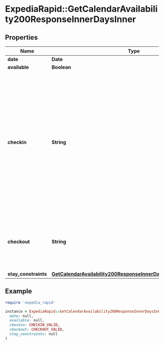 # ExpediaRapid::GetCalendarAvailability200ResponseInnerDaysInner

## Properties

| Name | Type | Description | Notes |
| ---- | ---- | ----------- | ----- |
| **date** | **Date** | Date associated to the provided information. | [optional] |
| **available** | **Boolean** | True if the property is available on the date. | [optional] |
| **checkin** | **String** | Enumeration indicating the capability of check-in on the date.  &#x60;CHECKIN_VALID&#x60;: The associated date is valid for check in.  &#x60;CHECKIN_INVALID&#x60;: Generic or Unknown reason for being not being a valid day for check in.  &#x60;CHECKIN_INVALID_DUE_TO_BEING_IN_PAST&#x60;: The associated date is not valid for check in due to being in the past.  &#x60;CHECKIN_INVALID_DUE_TO_MIN_PRIOR_NOTIFICATION&#x60;:  The associated date is not valid for check in because checking in on this date would not meet the owner&#39;s minimum prior notification requirements.  &#x60;CHECKIN_INVALID_DUE_TO_MAX_FUTURE_BOOKING&#x60;: The associated date is not valid for check in because it is too far in the future.  &#x60;CHECKIN_INVALID_DUE_TO_NOT_AVAILABLE&#x60;: The associated date is not valid for check in because it is not available (ie. the date is already reserved).  &#x60;CHECKIN_INVALID_DUE_TO_NON_CHANGEOVER_DAY_OF_WEEK&#x60;: The associated date is not valid for check in because it falls on a day of the week that check in is prohibited.  &#x60;CHECKIN_INVALID_DUE_TO_CHANGEOVER_EXCLUSION&#x60;: The associated date is not valid for check in because check in was prohibited on that specific date.  &#x60;CHECKIN_INVALID_DUE_TO_MIN_STAY_NOT_ACHIEVABLE&#x60;: The associated date is not valid for check in because checking in on this date does not satisfy the minimum stay duration.  &#x60;CHECKIN_INVALID_DUE_TO_NO_VALID_CHECKOUT_WITHIN_CONSTRAINTS&#x60;: The associated date is not valid for check in because there is not an associated check out date that would allow the stay to satisfy stay constraints.  | [optional] |
| **checkout** | **String** | Enumeration indicating the capability of check-out on the date.  &#x60;CHECKOUT_VALID&#x60;: The associated date is valid for check out.  &#x60;CHECKOUT_INVALID&#x60;: The checkout validity value is invalid or unknown.  &#x60;CHECKOUT_INVALID_DUE_TO_NON_CHANGEOVER_DAY_OF_WEEK&#x60;: The associated date is not valid for check out because it falls on a day of the week that check out is prohibited.  &#x60;CHECKOUT_INVALID_DUE_TO_CHANGEOVER_EXCLUSION&#x60;: The associated date is not valid for check out because check out was prohibited on that specific date.  | [optional] |
| **stay_constraints** | [**GetCalendarAvailability200ResponseInnerDaysInnerStayConstraints**](GetCalendarAvailability200ResponseInnerDaysInnerStayConstraints.md) |  | [optional] |

## Example

```ruby
require 'expedia_rapid'

instance = ExpediaRapid::GetCalendarAvailability200ResponseInnerDaysInner.new(
  date: null,
  available: null,
  checkin: CHECKIN_VALID,
  checkout: CHECKOUT_VALID,
  stay_constraints: null
)
```

